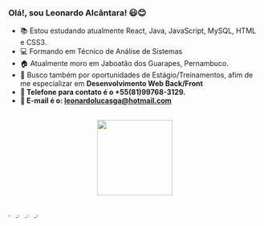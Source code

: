 ### Olá!, sou Leonardo Alcântara! 😃😊

-   📚   Estou estudando atualmente React, Java, JavaScript, MySQL, HTML e CSS3.
- 	💻   Formando em Técnico de Análise de Sistemas
-   🏠   Atualmente moro em Jaboatão dos Guarapes, Pernambuco.     
-   💼   Busco também por oportunidades de Estágio/Treinamentos, afim de me especializar em <Strong> Desenvolvimento Web Back/Front<Strong/>
-   📱    Telefone para contato é o +55(81)99768-3129.
-   📧    E-mail é o: leonardolucasga@hotmail.com
  ##
  <div align="center">
  <a href="  <a href="https://github.com/leonardolucasga">
  <img height="150em" src="https://github-readme-stats.vercel.app/api/top-langs/?username=leonardolucasga&layout=compact&langs_count=7&theme=dark"/>
</div>

## 
<img width="3%" src="https://cdn.jsdelivr.net/gh/devicons/devicon/icons/html5/html5-original.svg">  
<img width="3%" src="https://cdn.jsdelivr.net/gh/devicons/devicon/icons/javascript/javascript-original.svg">  
<img width="3%" src="https://cdn.jsdelivr.net/gh/devicons/devicon/icons/css3/css3-original.svg">  
<img width="3%" src="https://cdn.jsdelivr.net/gh/devicons/devicon/icons/mysql/mysql-original.svg">


